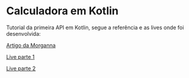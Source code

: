 # Calculadora em Kotlin

Tutorial da primeira API em Kotlin, segue a referência e as lives onde foi desenvolvida:

[Artigo da Morganna](https://dev.to/kotlinautas/comecando-no-lado-backend-da-forca-com-kotlin-2nak)

[Live parte 1](https://www.twitch.tv/videos/1527437141)

[Live parte 2](https://www.twitch.tv/videos/1533639351)
